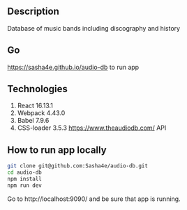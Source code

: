## Description
Database of music bands including discography and history

## Go
https://sasha4e.github.io/audio-db to run app

## Technologies
1. React 16.13.1
3. Webpack 4.43.0
5. Babel 7.9.6
6. CSS-loader 3.5.3
https://www.theaudiodb.com/ API

## How to run app locally
```bash
git clone git@github.com:Sasha4e/audio-db.git
cd audio-db
npm install
npm run dev
```
Go to http://localhost:9090/ and be sure that app is running.

